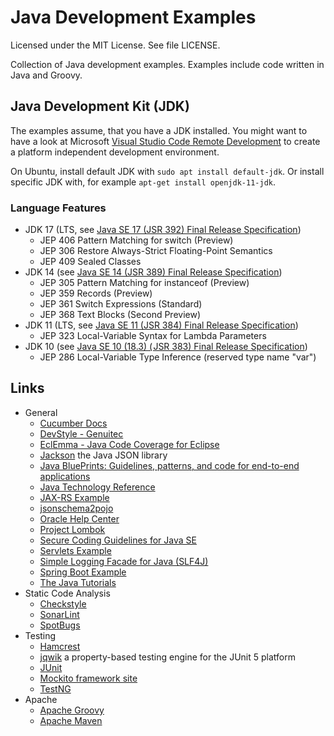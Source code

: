 # Java Development Examples

Licensed under the MIT License. See file LICENSE.

Collection of Java development examples. Examples include code written in Java and Groovy.

## Java Development Kit (JDK)

The examples assume, that you have a JDK installed. You might want to have a look at Microsoft [Visual Studio Code Remote Development](https://code.visualstudio.com/docs/remote/remote-overview) to create a platform independent development environment.

On Ubuntu, install default JDK with `sudo apt install default-jdk`. Or install specific JDK with, for example `apt-get install openjdk-11-jdk`.

### Language Features

- JDK 17 (LTS, see [Java SE 17 (JSR 392) Final Release Specification](https://cr.openjdk.java.net/~iris/se/17/latestSpec/#Features))
  - JEP 406 Pattern Matching for switch (Preview)
  - JEP 306 Restore Always-Strict Floating-Point Semantics
  - JEP 409 Sealed Classes
- JDK 14 (see [Java SE 14 (JSR 389) Final Release Specification](https://cr.openjdk.java.net/~iris/se/14/latestSpec/#Features))
  - JEP 305 Pattern Matching for instanceof (Preview)
  - JEP 359 Records (Preview)
  - JEP 361 Switch Expressions (Standard)
  - JEP 368 Text Blocks (Second Preview)
- JDK 11 (LTS, see [Java SE 11 (JSR 384) Final Release Specification](https://cr.openjdk.java.net/~iris/se/11/spec/fr/java-se-11-fr-spec/#Feature-details))
  - JEP 323 Local-Variable Syntax for Lambda Parameters
- JDK 10 (see [Java SE 10 (18.3) ( JSR 383)
Final Release Specification](https://cr.openjdk.java.net/~iris/se/10/fr/java-se-10-fr-spec/#Feature-details))
  - JEP 286 Local-Variable Type Inference (reserved type name "var")

## Links

* General
    * [Cucumber Docs](https://cucumber.io/docs/cucumber/ "Cucumber Docs")
    * [DevStyle - Genuitec](https://www.genuitec.com/products/devstyle/ "DevStyle - Genuitec")
    * [EclEmma - Java Code Coverage for Eclipse](https://www.eclemma.org/ "EclEmma - Java Code Coverage for Eclipse")
    * [Jackson](https://github.com/FasterXML/jackson) the Java JSON library
    * [Java BluePrints: Guidelines, patterns, and code for end-to-end applications](https://www.oracle.com/technetwork/java/index-jsp-136701.html "Java BluePrints: Guidelines, patterns, and code for end-to-end applications")
    * [Java Technology Reference](https://www.oracle.com/technetwork/java/index-jsp-142903.html "Java Technology Reference")
    * [JAX-RS Example](https://github.com/mneiferbag/java-jaxrs)
    * [jsonschema2pojo](http://www.jsonschema2pojo.org/ "jsonschema2pojo")
    * [Oracle Help Center](https://docs.oracle.com/en/ "Oracle Help Center")
    * [Project Lombok](https://projectlombok.org/)
    * [Secure Coding Guidelines for Java SE](https://www.oracle.com/technetwork/java/seccodeguide-139067.html "Secure Coding Guidelines for Java SE")
    * [Servlets Example](https://github.com/mneiferbag/java-servlets)
    * [Simple Logging Facade for Java (SLF4J)](http://www.slf4j.org/)
    * [Spring Boot Example](https://github.com/mneiferbag/java-spring-boot)
    * [The Java Tutorials](https://docs.oracle.com/javase/tutorial/ "The Java Tutorials")
* Static Code Analysis
    * [Checkstyle](https://checkstyle.sourceforge.io/ "Checkstyle")
    * [SonarLint](https://www.sonarlint.org/)
    * [SpotBugs](https://spotbugs.github.io/ "SpotBugs")
* Testing
    * [Hamcrest](http://hamcrest.org/ "Hamcrest")
    * [jqwik](https://jqwik.net/) a property-based testing engine for the JUnit 5 platform
    * [JUnit](https://junit.org/)
    * [Mockito framework site](https://site.mockito.org/ "Mockito framework site")
    * [TestNG](https://testng.org/ "TestNG")
* Apache
    * [Apache Groovy](https://www.groovy-lang.org/ "Apache Groovy")
    * [Apache Maven](http://maven.apache.org/ "Apache Maven")
